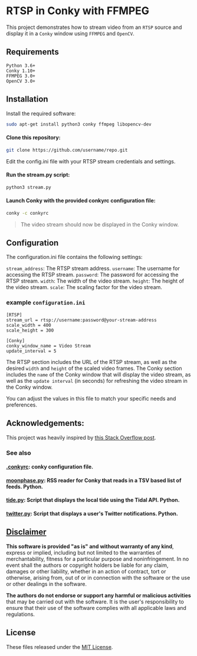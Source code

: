 # RTSP in Conky with FFMPEG
This project demonstrates how to stream video from an `RTSP` source and display it in a `Conky` window using `FFMPEG` and `OpenCV`.

## Requirements
```
Python 3.6+
Conky 1.10+
FFMPEG 3.0+
OpenCV 3.0+
```

## Installation
Install the required software:

```bash
sudo apt-get install python3 conky ffmpeg libopencv-dev
```
#### Clone this repository:
```bash
git clone https://github.com/username/repo.git
```

Edit the config.ini file with your RTSP stream credentials and settings.

#### Run the stream.py script:

```bash
python3 stream.py
```

#### Launch Conky with the provided conkyrc configuration file:

```bash
conky -c conkyrc
```

> The video stream should now be displayed in the Conky window.

## Configuration
The configuration.ini file contains the following settings:

`stream_address`: The RTSP stream address.
`username`: The username for accessing the RTSP stream.
`password`: The password for accessing the RTSP stream.
`width`: The width of the video stream.
`height`: The height of the video stream.
`scale`: The scaling factor for the video stream.

### example `configuration.ini`

```
[RTSP]
stream_url = rtsp://username:password@your-stream-address
scale_width = 400
scale_height = 300

[Conky]
conky_window_name = Video Stream
update_interval = 5
```

The RTSP section includes the URL of the RTSP stream, as well as the desired `width` and `height` of the scaled video frames. The Conky section includes the `name` of the Conky window that will display the video stream, as well as the `update interval` (in seconds) for refreshing the video stream in the Conky window.

You can adjust the values in this file to match your specific needs and preferences.

## Acknowledgements:
This project was heavily inspired by [this Stack Overflow post](https://stackoverflow.com/questions/42166489/day-of-the-week-in-feb-2017/42166510#42166510).

### See also
#### [.conkyrc](https://github.com/apple-fritter/.conkyrc): conky configuration file.
#### [moonphase.py](https://github.com/apple-fritter/conky.moonphase.py): RSS reader for Conky that reads in a TSV based list of feeds. Python.
#### [tide.py](https://github.com/apple-fritter/conky.tide.py): Script that displays the local tide using the Tidal API. Python.
#### [twitter.py](https://github.com/apple-fritter/conky.twitter.py): Script that displays a user's Twitter notifications. Python.


## [Disclaimer](DISCLAIMER)
**This software is provided "as is" and without warranty of any kind**, express or implied, including but not limited to the warranties of merchantability, fitness for a particular purpose and noninfringement. In no event shall the authors or copyright holders be liable for any claim, damages or other liability, whether in an action of contract, tort or otherwise, arising from, out of or in connection with the software or the use or other dealings in the software.

**The authors do not endorse or support any harmful or malicious activities** that may be carried out with the software. It is the user's responsibility to ensure that their use of the software complies with all applicable laws and regulations.

## License

These files released under the [MIT License](LICENSE).
